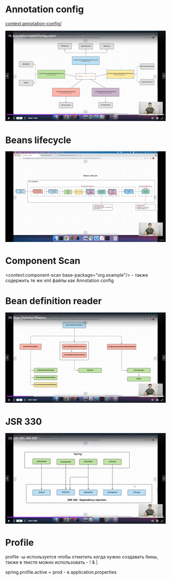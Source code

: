 # Annotation config

<context:annotation-config/>

![img.png](readme_assets/img_1.png)

# Beans lifecycle

![img.png](readme_assets/img_2.png)

# Component Scan

<context:component-scan base-package="org.example"/> - также содержить те же xml файлы как Annotation config

# Bean definition reader

![img.png](readme_assets/img_3.png)

# JSR 330

![img.png](readme_assets/img_4.png)

# Profile

profile -ы используется чтобы отметить когда нужно создавать бины, также в тексте можно использовать - ! & |

spring.profile.active = prod - в application.properties